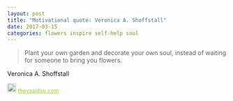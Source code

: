 ```yaml
---
layout: post
title: "Motivational quote: Veronica A. Shoffstall"
date: 2017-03-15
categories: flowers inspire self-help soul
---
```

> Plant your own garden and decorate your own soul, instead of waiting for someone to bring you flowers.

Veronica A. Shoffstall

<span style="z-index:50;font-size:0.9em;"><img src="https://theysaidso.com/branding/theysaidso.png" height="20" width="20" alt="theysaidso.com"/><a href="https://theysaidso.com" title="Powered by quotes from theysaidso.com" style="color: #9fcc25; margin-left: 4px; vertical-align: middle;">theysaidso.com</a></span>

